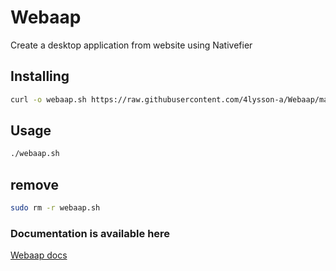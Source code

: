 # Webaap
Create a desktop application from website using Nativefier

## Installing

```sh
curl -o webaap.sh https://raw.githubusercontent.com/4lysson-a/Webaap/main/app/Webaap.sh | sudo chmod +x webaap.sh 
```

## Usage

```sh
./webaap.sh
```

## remove

```sh
sudo rm -r webaap.sh
```

### Documentation is available here

[Webaap docs](https://4lysson-a.github.io/Webaap/)
